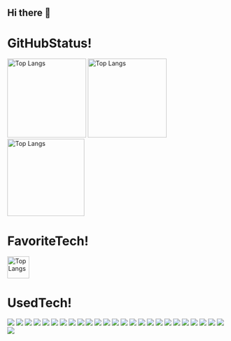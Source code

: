 ## Hi there 👋
<h1>GitHubStatus!</h1>
<p align="left">
<img alt="Top Langs" height="180px" src="http://github-profile-summary-cards.vercel.app/api/cards/stats?username=homeqube301&theme=chartreuse-dark" />
<img alt="Top Langs" height="180px" src="http://github-profile-summary-cards.vercel.app/api/cards/repos-per-language?username=homeqube301&theme=chartreuse-dark" />
<img alt="Top Langs" height="176px" src="http://github-profile-summary-cards.vercel.app/api/cards/profile-details?username=homeqube301&theme=chartreuse-dark" />
  
<h1>FavoriteTech!</h1>
<img alt="Top Langs" height="50px" src="https://skillicons.dev/icons?i=swift,firebase,nextjs,ts,rails&perline=" />

<h1>UsedTech!</h1>
<a href="#"><img src="https://img.shields.io/badge/AfterEffext-9999FF?style=flat&logo=adobeaftereffects&logoColor=white"/></a>
<a href="#"><img src="https://img.shields.io/badge/Illustrator-FF9A00?style=flat&logo=adobeillustrator&logoColor=white"/></a>
<a href="#"><img src="https://img.shields.io/badge/Photoshop-31A8FF?style=flat&logo=adobephotoshop&logoColor=white"/></a>
<a href="#"><img src="https://img.shields.io/badge/Lightroom-31A8FF?style=flat&logo=adobelightroom&logoColor=white"/></a>
<a href="#"><img src="https://img.shields.io/badge/PremirePro-9999FF?style=flat&logo=adobepremierepro&logoColor=white"/></a>
<a href="#"><img src="https://img.shields.io/badge/Arduino-00878F?style=flat&logo=arduino&logoColor=white"/></a>
<a href="#"><img src="https://img.shields.io/badge/Blender-E87D0D?style=flat&logo=blender&logoColor=white"/></a>
<a href="#"><img src="https://img.shields.io/badge/C-A8B9CC?style=flat&logo=c&logoColor=white"/></a>
<a href="#"><img src="https://img.shields.io/badge/Canva-00C4CC?style=flat&logo=canva&logoColor=white"/></a>
<a href="#"><img src="https://img.shields.io/badge/CSS-1572B6?style=flat&logo=css3&logoColor=white"/></a>
<a href="#"><img src="https://img.shields.io/badge/Figma-F24E1E?style=flat&logo=figma&logoColor=white"/></a>
<a href="#"><img src="https://img.shields.io/badge/Firebase-DD2C00?style=flat&logo=firebase&logoColor=white"/></a>
<a href="#"><img src="https://img.shields.io/badge/Github-181717?style=flat&logo=github&logoColor=white"/></a>
<a href="#"><img src="https://img.shields.io/badge/HTML-E34F26?style=flat&logo=html5&logoColor=white"/></a>
<a href="#"><img src="https://img.shields.io/badge/p5js-ED225D?style=flat&logo=p5dotjs&logoColor=white"/></a>
<a href="#"><img src="https://img.shields.io/badge/Python-3776AB?style=flat&logo=python&logoColor=white"/></a>
<a href="#"><img src="https://img.shields.io/badge/Raspberrypi-A22846?style=flat&logo=raspberrypi&logoColor=white"/></a>
<a href="#"><img src="https://img.shields.io/badge/React-61DAFB?style=flat&logo=react&logoColor=white"/></a>
<a href="#"><img src="https://img.shields.io/badge/Ruby-CC342D?style=flat&logo=ruby&logoColor=white"/></a>
<a href="#"><img src="https://img.shields.io/badge/Unity-FFFFFF?style=flat&logo=unity&logoColor=black"/></a>
<a href="#"><img src="https://img.shields.io/badge/Sinatra-FFFFFF?style=flat&logo=rubysinatra&logoColor=black"/></a>
<a href="#"><img src="https://img.shields.io/badge/Sass-CC6699?style=flat&logo=sass&logoColor=white"/></a>
<a href="#"><img src="https://img.shields.io/badge/Swift-F05138?style=flat&logo=swift&logoColor=white"/></a>
<a href="#"><img src="https://img.shields.io/badge/Nextjs-000000?style=flat&logo=nextdotjs&logoColor=white"/></a>
<a href="#"><img src="https://img.shields.io/badge/TypeScript-3178C6?style=flat&logo=typescript&logoColor=white"/></a>
<a href="#"><img src="https://img.shields.io/badge/RubyonRails-D30001?style=flat&logo=rubyonrails&logoColor=white"/></a>

